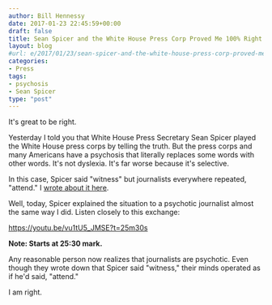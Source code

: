 ```yaml
---
author: Bill Hennessy
date: 2017-01-23 22:45:59+00:00
draft: false
title: Sean Spicer and the White House Press Corp Proved Me 100% Right
layout: blog
#url: e/2017/01/23/sean-spicer-and-the-white-house-press-corp-proved-me-100-right/
categories:
- Press
tags:
- psychosis
- Sean Spicer
type: "post"
---
```


It's great to be right.

Yesterday I told you that White House Press Secretary Sean Spicer played the White House press corps by telling the truth. But the press corps and many Americans have a psychosis that literally replaces some words with other words. It's not dyslexia. It's far worse because it's selective.

In this case, Spicer said "witness" but journalists everywhere repeated, "attend." I [wrote about it here](https://hennessysview.com/2017/01/23/how-to-spot-journalisms-psychosis/).

Well, today, Spicer explained the situation to a psychotic journalist almost the same way I did. Listen closely to this exchange:

https://youtu.be/vu1tU5_JMSE?t=25m30s

**Note: Starts at 25:30 mark.**

Any reasonable person now realizes that journalists are psychotic. Even though they wrote down that Spicer said "witness," their minds operated as if he'd said, "attend."

I am right.
